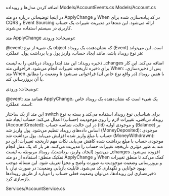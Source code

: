 ﻿ اضافه کردن مدل‌ها و رویداده
 Models/AccountEvents.cs
Models/Account.cs


در اینجا توضیحاتی درباره دو متد ApplyChange و When در کد پیاده‌سازی شده برای CQRS و Event Sourcing ارائه می‌شود. این متدها در مدیریت تغییرات یک حساب کاربری در سیستم استفاده می‌شوند.

متد ApplyChange
توضیحات:
ورودی:

@event: یک شیء از نوع object که نشان‌دهنده یک رویداد (Event) است. این می‌تواند هر نوع رویداد باشد، مانند ایجاد حساب، واریز پول و یا برداشت پول.
عملکرد:

ذخیره رویداد: این متد ابتدا رویداد دریافتی را به لیست _changes اضافه می‌کند. این کار برای ذخیره تاریخچه تغییرات انجام می‌شود.
فراخوانی متد When: پس از ذخیره‌سازی، متد When با همین رویداد (در واقع نوع خاص آن) فراخوانی می‌شود تا وضعیت را مطابق با آن بروزرسانی کند.

توضیحات:
ورودی:

@event: همانند متد ApplyChange، یک شیء است که نشان‌دهنده یک رویداد خاص است.
عملکرد:

این متد از یک ساختار switch برای شناسایی نوع رویداد استفاده می‌کند و بسته به نوع رویداد دریافتی، تغییرات لازم را روی موجودیت (حساب) اعمال می‌کند:
حساب ایجاد شد (AccountCreated): در این حالت، شناسه حساب (Id) و موجودی اولیه (Balance) بر اساس داده‌های رویداد تنظیم می‌شود.
پول واریز شد (MoneyDeposited): موجودی حساب با مبلغ واریز شده افزایش می‌یابد.
پول برداشت شد (MoneyWithdrawn): موجودی حساب با مبلغ برداشت شده کاهش می‌یابد.
نکات مهم
تاریخچه تغییرات: این دو متد به طور مؤثری تاریخچه تغییرات حساب را مدیریت می‌کنند. هر بار که یک عمل انجام می‌شود (ایجاد، واریز، برداشت)، رویداد مربوطه به لیست _changes افزوده می‌شود.
تفکیک منطق: استفاده از دو متد ApplyChange و When کمک می‌کند تا منطق تغییرات و بروزرسانی وضعیت موجودیت به صورت واضح و مجزا تعریف شود. این مساله موجب بهبود خوانایی و نگهداری کد می‌شود.
قابلیت بازیابی وضعیت: در صورت نیاز، با ذخیره‌سازی این رویدادها، می‌توان وضعیت فعلی حساب را دوباره از طریق رویدادها بازسازی کرد.


Services/AccountService.cs
